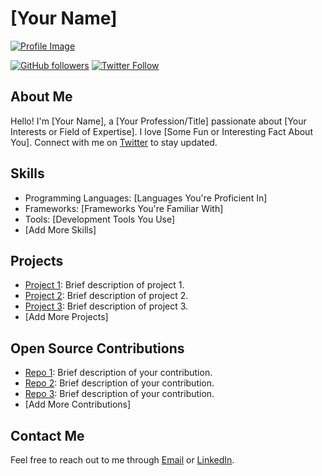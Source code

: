 # [Your Name]

[![Profile Image](https://your-image-url.com/your-profile-image.png)](https://github.com/your-username)

[![GitHub followers](https://img.shields.io/github/followers/your-username?label=Followers&style=social)](https://github.com/your-username)
[![Twitter Follow](https://img.shields.io/twitter/follow/your-twitter-handle?label=Twitter&style=social)](https://twitter.com/your-twitter-handle)

## About Me

Hello! I'm [Your Name], a [Your Profession/Title] passionate about [Your Interests or Field of Expertise]. I love [Some Fun or Interesting Fact About You]. Connect with me on [Twitter](https://twitter.com/your-twitter-handle) to stay updated.

## Skills

- Programming Languages: [Languages You're Proficient In]
- Frameworks: [Frameworks You're Familiar With]
- Tools: [Development Tools You Use]
- [Add More Skills]

## Projects

- [Project 1](https://github.com/your-username/project-1): Brief description of project 1.
- [Project 2](https://github.com/your-username/project-2): Brief description of project 2.
- [Project 3](https://github.com/your-username/project-3): Brief description of project 3.
- [Add More Projects]

## Open Source Contributions

- [Repo 1](https://github.com/open-source-org/repo-1): Brief description of your contribution.
- [Repo 2](https://github.com/open-source-org/repo-2): Brief description of your contribution.
- [Repo 3](https://github.com/open-source-org/repo-3): Brief description of your contribution.
- [Add More Contributions]

## Contact Me

Feel free to reach out to me through [Email](mailto:your@email.com) or [LinkedIn](https://www.linkedin.com/in/your-linkedin-profile/).
